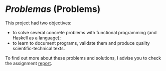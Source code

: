 # *Problemas* (Problems)

This project had two objectives:

- to solve several concrete problems with functional programming (and Haskell as a language);
- to learn to document programs, validate them and produce quality scientific-technical texts.

To find out more about these problems and solutions, I advise you to check the assignment [report](cp1819t.pdf).
